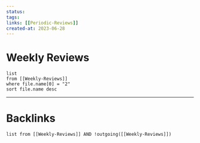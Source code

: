 ```yaml
---
status: 
tags: 
links: [[Periodic-Reviews]]
created-at: 2023-06-28
---
```


# Weekly Reviews

```dataview
list 
from [[Weekly-Reviews]]
where file.name[0] = "2"
sort file.name desc
```

___

# Backlinks

```dataview
list from [[Weekly-Reviews]] AND !outgoing([[Weekly-Reviews]])
```
